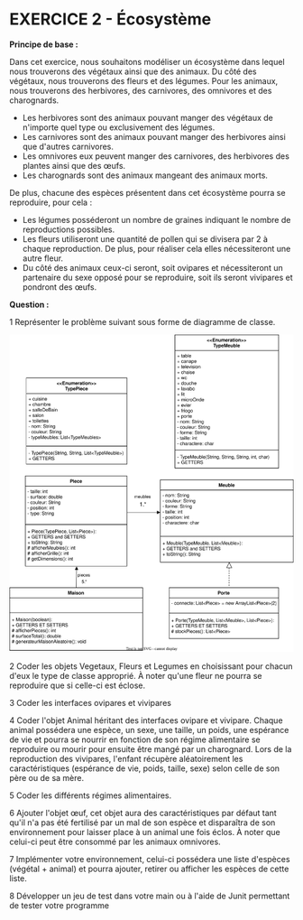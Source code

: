 # EXERCICE 2 - Écosystème
 
**Principe de base :**

Dans cet exercice, nous souhaitons modéliser un écosystème dans lequel nous trouverons des végétaux ainsi que des animaux. Du côté des végétaux, nous trouverons des fleurs et des légumes. Pour les animaux, nous trouverons des herbivores, des carnivores, des omnivores et des charognards.

* Les herbivores sont des animaux pouvant manger des végétaux de n'importe quel type ou exclusivement des légumes.
* Les carnivores sont des animaux pouvant manger des herbivores ainsi que d'autres carnivores.
* Les omnivores eux peuvent manger des carnivores, des herbivores des plantes ainsi que des œufs.
* Les charognards sont des animaux mangeant des animaux morts.

De plus, chacune des espèces présentent dans cet écosystème pourra se reproduire, pour cela :

* Les légumes posséderont un nombre de graines indiquant le nombre de reproductions possibles.
* Les fleurs utiliseront une quantité de pollen qui se divisera par 2 à chaque reproduction. De plus, pour réaliser cela elles nécessiteront une autre fleur.
* Du côté des animaux ceux-ci seront, soit ovipares et nécessiteront un partenaire du sexe opposé pour se reproduire, soit ils seront vivipares et pondront des œufs.

**Question :**

1 Représenter le problème suivant sous forme de diagramme de classe.

![diagramme de classe](assets/diagramme_de_classe.drawio.svg)

2 Coder les objets Vegetaux, Fleurs et Legumes en choisissant pour chacun d'eux le type de classe approprié. À noter qu'une fleur ne pourra se reproduire que si celle-ci est éclose.

3 Coder les interfaces ovipares et vivipares

4 Coder l'objet Animal héritant des interfaces ovipare et vivipare. Chaque animal possédera une espèce, un sexe, une taille, un poids, une espérance de vie et pourra se nourrir en fonction de son régime alimentaire se reproduire ou mourir pour ensuite être mangé par un charognard. Lors de la reproduction des vivipares, l'enfant récupère aléatoirement les caractéristiques (espérance de vie, poids, taille, sexe) selon celle de son père ou de sa mère. 

5 Coder les différents régimes alimentaires.

6 Ajouter l'objet œuf, cet objet aura des caractéristiques par défaut tant qu'il n'a pas été fertilisé par un mal de son espèce et disparaîtra de son environnement pour laisser place à un animal une fois éclos. À noter que celui-ci peut être consommé par les animaux omnivores.

7 Implémenter votre environnement, celui-ci possédera une liste d'espèces (végétal + animal) et pourra ajouter, retirer ou afficher les espèces de cette liste.

8 Développer un jeu de test dans votre main ou à l'aide de Junit permettant de tester votre programme
